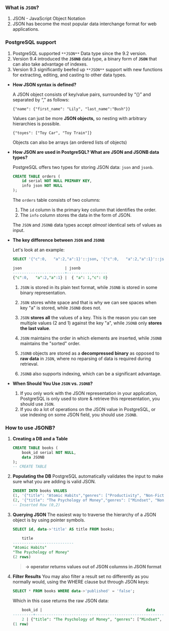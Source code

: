 ### **What is `JSON`?**

1. JSON - JavaScript Object Notation 
2. JSON has become the most popular data interchange format for web applications.

### **PostgreSQL support**

1. PostgreSQL supported `**JSON**` Data type since the 9.2 version.
2. Version 9.4 introduced the **`JSONB`** data type, a binary form of **`JSON`** that can also take advantage of indexes.
3. Version 9.3 significantly beefed up `**JSON**` support with new functions for extracting, editing, and casting to other data types.
- **How JSON syntax is defined?**
    
    A JSON object consists of key/value pairs, surrounded by “{}” and separated by “,” as follows:
    
    `{"name": {"first_name": "Lily", "last_name":"Bush"}}`
    
    Values can just be more **JSON objects,** so nesting with arbitrary hierarchies is possible.
    
    `{"toyes": ["Toy Car", "Toy Train"]}`
    
    Objects can also be arrays (an ordered lists of objects)
    
- **How JSON are used in PostgreSQL? What are JSON and JSONB data types?**
    
    PostgreSQL offers two types for storing JSON data: `json` and `jsonb`.
    
    ```sql
    CREATE TABLE orders (
    	id serial NOT NULL PRIMARY KEY,
    	info json NOT NULL
    );
    ```
    
    The `orders` table consists of two columns:
    
    1. The `id` column is the primary key column that identifies the order.
    2. The `info` column stores the data in the form of JSON.
    
    The `JSON` and `JSONB` data types accept *almost* identical sets of values as input.
    
- **The key difference between `JSON` and `JSONB`**
    
    Let's look at an example:
    
    ```sql
    SELECT '{"c":0,   "a":2,"a":1}'::json, '{"c":0,   "a":2,"a":1}'::jsonb;
    
    json                   | jsonb
    -----------------------+------------------
    {"c":0,   "a":2,"a":1} |  { "a": 1,"c": 0}
    ```
    
    1. `JSON` is stored in its plain text format, while `JSONB` is stored in some binary representation.
    2. `JSON` stores white space and that is why we can see spaces when key "a" is stored, while `JSONB` does not.
    3.   `JSON` **stores all** the values of a key. This is the reason you can see multiple values (2     and 1) against the key "a", while `JSONB` only **stores the last value**.
    
    1. `JSON` maintains the order in which elements are inserted, while `JSONB` maintains the "sorted" order.
    2. `JSONB` objects are stored as a **decompressed binary** as opposed to **raw data** in `JSON`, where no reparsing of data is required during retrieval.
    3. `JSONB` also supports indexing, which can be a significant advantage.
    
- **When Should You Use `JSON` vs. `JSONB`?**
    1. If you only work with the JSON representation in your application, PostgreSQL is only used to store & retrieve this representation, you should use `JSON`.
    2. If you do a lot of operations on the JSON value in PostgreSQL, or use indexing on some JSON field, you should use `JSONB`.

### **How to use JSONB?**
1. **Creating a DB and a Table**
    ```sql
    CREATE TABLE books (
        book_id serial NOT NULL,
        data JSONB
    );
    -- CREATE TABLE
    
    ```

2. **Populating the DB**
    PostgreSQL automatically validates the input to make sure what you are adding is valid JSON.
    
    ```sql
    INSERT INTO books VALUES 
	(1, '{"title": "Atomic Habits","genres": ["Productivity", "Non-Fiction"], "authors": ["James Clear"],"published": true}'),
	(2, '{"title": "The Psychology of Money","genres": ["Mindset", "Non-Fiction"], "authors": ["Morgan Housel"],"published": false}');
    -- Inserted Row (0,2)
    ```
    
3. **Querying JSON**
    The easiest way to traverse the hierarchy of a JSON object is by using pointer symbols.
    ```sql
    SELECT id, data->'title' AS title FROM books;

        title
    ---------------------------
    "Atomic Habits"
    "The Psychology of Money"
    (2 rows)
    ```
    > **-> operator returns values out of JSON columns in JSON format**

4. **Filter Results**
    You may also filter a result set no differently as you normally would, using the WHERE clause but through JSON keys:
    ```sql
    SELECT * FROM books WHERE data->'published' = 'false';
    ```
    Which in this case returns the raw JSON data:
    ```sql
        book_id |                                              data
    ---------+-------------------------------------------------------------------------------------------------------------------------
        2 | {"title": "The Psychology of Money", "genres": ["Mindset", "Non-Fiction"], "authors": ["Morgan Housel"],"published": false}
    (1 row)
    ```





